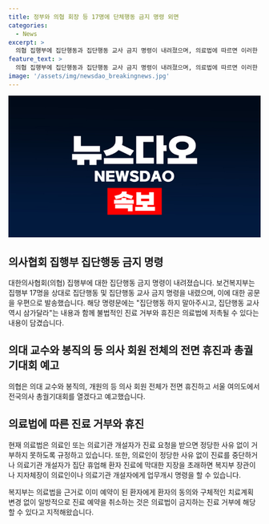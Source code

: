 ```yaml
---
title: 정부와 의협 회장 등 17명에 단체행동 금지 명령 외면
categories:
  - News
excerpt: >
  의협 집행부에 집단행동과 집단행동 교사 금지 명령이 내려졌으며, 의료법에 따르면 이러한 행동은 의료법에 저촉될 수 있다는 사실이 전해졌다. 의협은 18일 전면 휴진과 전국의사 총궐기대회를 예고했지만, 의료법은 의료인이 정당한 이유 없이 진료를 거부하지 못하도록 규정하고 있음을 강조했다. 또한, 복지부는 의료법을 근거로 이미 예약된 환자에 대한 일방적인 진료 예약 취소는 의료법이 금지하는 진료 거부에 해당할 수 있다고 지적했다.
feature_text: >
  의협 집행부에 집단행동과 집단행동 교사 금지 명령이 내려졌으며, 의료법에 따르면 이러한 행동은 의료법에 저촉될 수 있다는 사실이 전해졌다. 의협은 18일 전면 휴진과 전국의사 총궐기대회를 예고했지만, 의료법은 의료인이 정당한 이유 없이 진료를 거부하지 못하도록 규정하고 있음을 강조했다. 또한, 복지부는 의료법을 근거로 이미 예약된 환자에 대한 일방적인 진료 예약 취소는 의료법이 금지하는 진료 거부에 해당할 수 있다고 지적했다.
image: '/assets/img/newsdao_breakingnews.jpg'
---
```


<p><img src="/assets/img/newsdao_breakingnews.jpg" alt="firstkoreanews 속보" /></p>

<h2 data-ke-size="size26">의사협회 집행부 집단행동 금지 명령</h2>

<p data-ke-size="size16">대한의사협회(의협) 집행부에 대한 집단행동 금지 명령이 내려졌습니다. 보건복지부는 집행부 17명을 상대로 집단행동 및 집단행동 교사 금지 명령을 내렸으며, 이에 대한 공문을 우편으로 발송했습니다. 해당 명령문에는 "집단행동 하지 말아주시고, 집단행동 교사 역시 삼가달라"는 내용과 함께 불법적인 진료 거부와 휴진은 의료법에 저촉될 수 있다는 내용이 담겼습니다.</p>

<h2 data-ke-size="size26">의대 교수와 봉직의 등 의사 회원 전체의 전면 휴진과 총궐기대회 예고</h2>

<p data-ke-size="size16">의협은 의대 교수와 봉직의, 개원의 등 의사 회원 전체가 전면 휴진하고 서울 여의도에서 전국의사 총궐기대회를 열겠다고 예고했습니다.</p>

<h2 data-ke-size="size26">의료법에 따른 진료 거부와 휴진</h2>

<p data-ke-size="size16">현재 의료법은 의료인 또는 의료기관 개설자가 진료 요청을 받으면 정당한 사유 없이 거부하지 못하도록 규정하고 있습니다. 또한, 의료인이 정당한 사유 없이 진료를 중단하거나 의료기관 개설자가 집단 휴업해 환자 진료에 막대한 지장을 초래하면 복지부 장관이나 지자체장이 의료인이나 의료기관 개설자에게 업무개시 명령을 할 수 있습니다.</p>

<p data-ke-size="size16">복지부는 의료법을 근거로 이미 예약이 된 환자에게 환자의 동의와 구체적인 치료계획 변경 없이 일방적으로 진료 예약을 취소하는 것은 의료법이 금지하는 진료 거부에 해당할 수 있다고 지적해왔습니다.</p>


